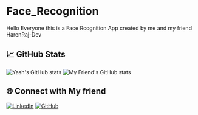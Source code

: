 # Face_Recognition
Hello Everyone this is a Face Rcognition App created by me and my friend HarenRaj-Dev 

## 📈 GitHub Stats
![Yash's GitHub stats](https://github-readme-stats.vercel.app/api?username=Shashank200828&show_icons=true&theme=tokyonight)
![My Friend's GitHub stats](https://github-readme-stats.vercel.app/api?username=HarenRaj-Dev&show_icons=true&theme=tokyonight)

## 🌐 Connect with My friend
[![LinkedIn](https://img.shields.io/badge/LinkedIn-blue?logo=linkedin&logoColor=white)](https://linkedin.com/in/haren-raj-koyalkar-pulkal-247773373)
[![GitHub](https://img.shields.io/badge/GitHub-black?logo=github&logoColor=white)](https://github.com/HarenRaj-Dev)
